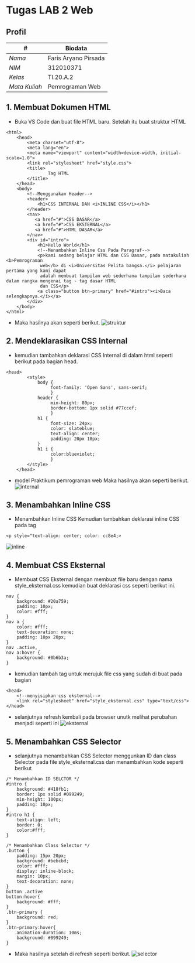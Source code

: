 # Tugas LAB 2 Web
## Profil
| # | Biodata |
| -------- | --- |
| *Nama* | Faris Aryano Pirsada |
| *NIM* | 312010371 |
| *Kelas* | TI.20.A.2 |
| *Mata Kuliah* | Pemrograman Web |

## 1. Membuat Dokumen HTML
* Buka VS Code dan buat file HTML baru. Setelah itu buat struktur HTML 

```<!DOCTYPE html>
<html>
    <head>
        <meta charset="utf-8">
        <meta lang="en">
        <meta name="viewport" content="width=device-width, initial-scale=1.0">
        <link rel="stylesheet" href="style.css">
        <title>
                Tag HTML
        </title>
    </head>
    <body>
        <!--Menggunakan Header-->
        <header>
            <h1>CSS INTERNAL DAN <i>INLINE CSS</i></h1>
        </header>
        <nav>
           <a href="#">CSS DASAR</a>
           <a href="#">CSS EKSTERNAL</a>
           <a href="#">HTML DASAR</a>
        </nav>
        <div id="intro">
            <h1>Hello World</h1>
            <!--Menambahkan Inline Css Pada Paragraf-->
            <p>kami sedang belajar HTML dan CSS Dasar, pada matakuliah <b>Pemrograman
             web</b> di <i>Universitas Pelita bangsa.</i> pelajaran pertama yang kami dapat 
             adalah membuat tampilan web sederhana tampilan sederhana dalam rangka mengenai tag - tag dasar HTML 
             dan CSS</p>
            <a class="button btn-primary" href="#intro"><i>Baca selengkapnya.</i></a>
        </div>
    </body>
</html>

```

* Maka hasilnya akan seperti berikut.
![struktur](img/gambar1.png)

## 2. Mendeklarasikan CSS Internal
* kemudian tambahkan deklarasi CSS Internal di dalam html seperti berikut pada bagian head.
<!-- Ini adalah paragraf pertama -->
```
<head> 
        <style>
            body {
                 font-family: 'Open Sans', sans-serif;
                 }
            header {
                 min-height: 80px;
                 border-bottom: 1px solid #77ccef;
                 }
            h1 {
                 font-size: 24px;
                 color: slateblue;
                 text-align: center;
                 padding: 20px 10px;
            }
            h1 i {
                 color:blueviolet;
                 }
        </style>
    </head>
```

* model Praktikum pemrograman web Maka hasilnya akan seperti berikut.
![internal](img/css_internal.png)

## 3. Menambahkan Inline CSS
* Menambahkan Inline CSS
  Kemudian tambahkan deklarasi inline CSS pada tag <p>
```
<p style="text-align: center; color: cc8e4;>
```
![inline](img/CSS_inline.png)
## 4. Membuat CSS Eksternal
* Membuat CSS Eksternal dengan membuat file baru dengan nama style_eksternal.css kemudian buat deklarasi css seperti berikut ini.
```
nav {
    background: #20a759;
    padding: 10px;
    color: #fff;
}
nav a {
    color: #fff;
    text-decoration: none;
    padding: 10px 20px;
}
nav .active,
nav a:hover {
    background: #0b6b3a;
}
```
* kemudian tambah tag <link> untuk merujuk file css yang sudah di buat pada bagian <head>

```
<head>
    <!--menyisipkan css eksternal-->
    <link rel="stylesheet" href="style_eksternal.css" type="text/css">
</head>
``` 
* selanjutnya refresh kembali pada browser unutk melihat perubahan menjadi seperti ini
![eksternal](img/CSS_eksternal.png)
## 5. Menambahkan CSS Selector
* selanjutnya menambahkan CSS Selector menggunkan ID dan class Selector pada file style_eksternal.css dan menambahkan kode seperti berikut 
```
/* Menambahkan ID SELCTOR */
#intro {
    background: #418fb1;
    border: 1px solid #099249;
    min-height: 100px;
    padding: 10px;
}
#intro h1 {
    text-align: left;
    border: 0;
    color:#fff;
}

/* Menambahkan Class Selector */
.button {
    padding: 15px 20px;
    background: #bebcbd;
    color: #fff;
    display: inline-block;
    margin: 10px;
    text-decoration: none;
}
button .active
button:hover{
    background: #fff;
}
.btn-primary {
    background: red;
}
.btn-primary:hover{
    animation-duration: 10ms;
    background: #099249;
}
```

* Maka hasilnya setelah di refresh seperti berikut.
![selector](img/selector.png)

